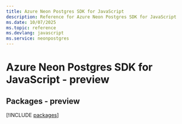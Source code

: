 ```yaml
---
title: Azure Neon Postgres SDK for JavaScript
description: Reference for Azure Neon Postgres SDK for JavaScript
ms.date: 10/07/2025
ms.topic: reference
ms.devlang: javascript
ms.service: neonpostgres
---
```

# Azure Neon Postgres SDK for JavaScript - preview
## Packages - preview
[!INCLUDE [packages](neon-postgres-index.md)]